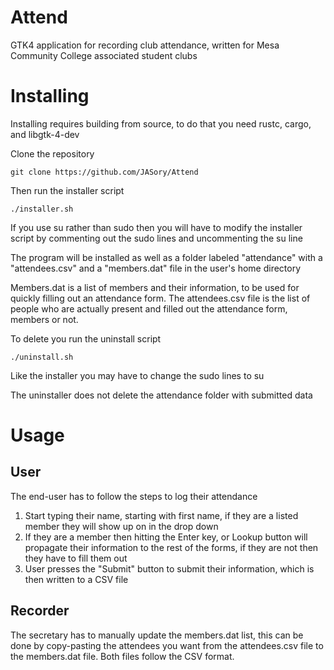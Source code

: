# Attend
GTK4 application for recording club attendance, written for Mesa Community College associated student clubs

# Installing

Installing requires building from source, to do that you need rustc, cargo, and libgtk-4-dev

Clone the repository

``` 
git clone https://github.com/JASory/Attend
```
Then run the installer script

``` 
./installer.sh
```
If you use su rather than sudo then you will have to modify the installer script by commenting out the sudo lines and uncommenting the su line

The program will be installed as well as a folder labeled "attendance" with a "attendees.csv" and a "members.dat" file in the user's home directory

Members.dat is a list of members and their information, to be used for quickly filling out an attendance form. The attendees.csv file is the list of people who are actually present and filled out the attendance form, members or not. 

To delete you run the uninstall script
```
./uninstall.sh
```
Like the installer you may have to change the sudo lines to su

The uninstaller does not delete the attendance folder with submitted data

# Usage
## User
 The end-user has to follow the steps to log their attendance
 
 1. Start typing their name, starting with first name, if they are a listed member they will show up on in the drop down
 2. If they are a member then hitting the Enter key, or Lookup button will propagate their information to the rest of the forms, if they are not then they have to fill them out
 3. User presses the "Submit" button to submit their information, which is then written to a CSV file

## Recorder
 The secretary has to manually update the members.dat list, this can be done by copy-pasting the attendees you want from the attendees.csv file to the members.dat file. 
 Both files follow the CSV format. 
